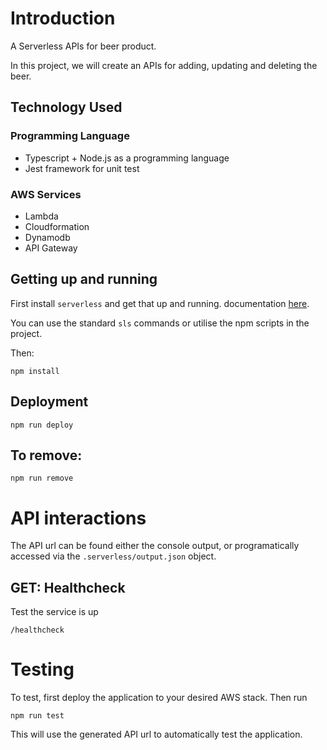 # Introduction
A Serverless APIs for beer product.

In this project, we will create an APIs for adding, updating and deleting the beer.

## Technology Used

### Programming Language

- Typescript + Node.js as a programming language
- Jest framework for unit test

### AWS Services

- Lambda
- Cloudformation
- Dynamodb
- API Gateway

## Getting up and running
First install `serverless` and get that up and running. documentation [here](https://serverless.com/framework/docs/providers/aws/guide/quick-start/).

You can use the standard `sls` commands or utilise the npm scripts in the project.

Then:

```
npm install
```

## Deployment

```
npm run deploy
```

## To remove:
```
npm run remove
```

# API interactions
The API url can be found either the console output, or programatically accessed via the `.serverless/output.json` object.

## GET: Healthcheck
Test the service is up

```
/healthcheck
```

# Testing

To test, first deploy the application to your desired AWS stack.
Then run
```
npm run test
```

This will use the generated API url to automatically test the application.

